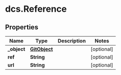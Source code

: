 # dcs.Reference

## Properties
Name | Type | Description | Notes
------------ | ------------- | ------------- | -------------
**_object** | [**GitObject**](GitObject.md) |  | [optional] 
**ref** | **String** |  | [optional] 
**url** | **String** |  | [optional] 
